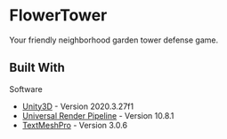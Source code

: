 ﻿# FlowerTower

Your friendly neighborhood garden tower defense game.

## Built With
Software
* [Unity3D](https://unity3d.com/unity/whats-new/2020.3.27) - Version 2020.3.27f1
* [Universal Render Pipeline](https://docs.unity3d.com/Packages/com.unity.render-pipelines.universal@10.8/manual/index.html) - Version 10.8.1
* [TextMeshPro](https://docs.unity3d.com/Packages/com.unity.textmeshpro@3.0/manual/index.html) - Version 3.0.6



